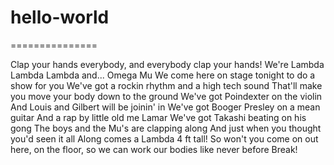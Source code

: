 # hello-world
===============

Clap your hands everybody, and everybody clap your hands!
We're Lambda Lambda Lambda and... Omega Mu 
We come here on stage tonight to do a show for you 
We've got a rockin rhythm and a high tech sound 
That'll make you move your body down to the ground 
We've got Poindexter on the violin 
And Louis and Gilbert will be joinin' in 
We've got Booger Presley on a mean guitar 
And a rap by little old me Lamar 
We've got Takashi beating on his gong 
The boys and the Mu's are clapping along 
And just when you thought you'd seen it all 
Along comes a Lambda 4 ft tall!
So won't you come on out here, on the floor,
so we can work our bodies like never before
Break!

